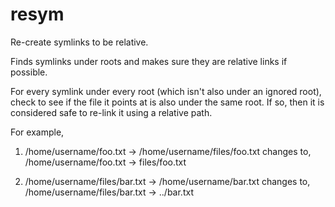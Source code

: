 resym
=====

Re-create symlinks to be relative.

Finds symlinks under roots and makes sure they are relative links if
possible.

For every symlink under every root (which isn't also under an ignored root),
check to see if the file it points at is also under the same root.  If so,
then it is considered safe to re-link it using a relative path.

For example,

   1. /home/username/foo.txt -> /home/username/files/foo.txt changes to,
      /home/username/foo.txt -> files/foo.txt

   2. /home/username/files/bar.txt -> /home/username/bar.txt changes to,
      /home/username/files/bar.txt -> ../bar.txt
